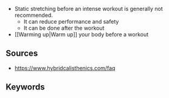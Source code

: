 - Static stretching before an intense workout is generally not recommended.
	- It can reduce performance and safety
	- It can be done after the workout
- [[Warming up|Warm up]] your body before a workout

## Sources
- https://www.hybridcalisthenics.com/faq

## Keywords
